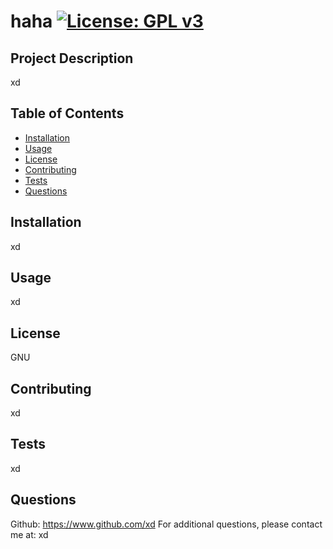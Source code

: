
# haha [![License: GPL v3](https://img.shields.io/badge/License-GPLv3-blue.svg)](https://www.gnu.org/licenses/gpl-3.0)

## Project Description
xd

## Table of Contents
 - [Installation](#installation)
 - [Usage](#usage)
 - [License](#license)
 - [Contributing](#contributing)
 - [Tests](#tests)
 - [Questions](#questions)

## Installation
xd

## Usage 
xd

## License
GNU

## Contributing
xd

## Tests
xd

## Questions
Github: https://www.github.com/xd
For additional questions, please contact me at: xd
